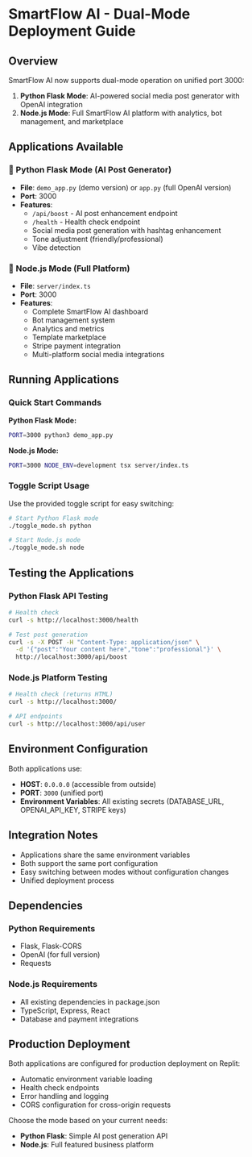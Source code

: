 # SmartFlow AI - Dual-Mode Deployment Guide

## Overview

SmartFlow AI now supports dual-mode operation on unified port 3000:

1. **Python Flask Mode**: AI-powered social media post generator with OpenAI integration
2. **Node.js Mode**: Full SmartFlow AI platform with analytics, bot management, and marketplace

## Applications Available

### 🐍 Python Flask Mode (AI Post Generator)
- **File**: `demo_app.py` (demo version) or `app.py` (full OpenAI version)
- **Port**: 3000
- **Features**: 
  - `/api/boost` - AI post enhancement endpoint
  - `/health` - Health check endpoint
  - Social media post generation with hashtag enhancement
  - Tone adjustment (friendly/professional)
  - Vibe detection

### 🚀 Node.js Mode (Full Platform)
- **File**: `server/index.ts`
- **Port**: 3000  
- **Features**:
  - Complete SmartFlow AI dashboard
  - Bot management system
  - Analytics and metrics
  - Template marketplace
  - Stripe payment integration
  - Multi-platform social media integrations

## Running Applications

### Quick Start Commands

**Python Flask Mode:**
```bash
PORT=3000 python3 demo_app.py
```

**Node.js Mode:**
```bash
PORT=3000 NODE_ENV=development tsx server/index.ts
```

### Toggle Script Usage

Use the provided toggle script for easy switching:

```bash
# Start Python Flask mode
./toggle_mode.sh python

# Start Node.js mode
./toggle_mode.sh node
```

## Testing the Applications

### Python Flask API Testing

```bash
# Health check
curl -s http://localhost:3000/health

# Test post generation
curl -s -X POST -H "Content-Type: application/json" \
  -d '{"post":"Your content here","tone":"professional"}' \
  http://localhost:3000/api/boost
```

### Node.js Platform Testing

```bash
# Health check (returns HTML)
curl -s http://localhost:3000/

# API endpoints
curl -s http://localhost:3000/api/user
```

## Environment Configuration

Both applications use:
- **HOST**: `0.0.0.0` (accessible from outside)
- **PORT**: `3000` (unified port)
- **Environment Variables**: All existing secrets (DATABASE_URL, OPENAI_API_KEY, STRIPE keys)

## Integration Notes

- Applications share the same environment variables
- Both support the same port configuration
- Easy switching between modes without configuration changes
- Unified deployment process

## Dependencies

### Python Requirements
- Flask, Flask-CORS
- OpenAI (for full version)
- Requests

### Node.js Requirements  
- All existing dependencies in package.json
- TypeScript, Express, React
- Database and payment integrations

## Production Deployment

Both applications are configured for production deployment on Replit:
- Automatic environment variable loading
- Health check endpoints
- Error handling and logging
- CORS configuration for cross-origin requests

Choose the mode based on your current needs:
- **Python Flask**: Simple AI post generation API
- **Node.js**: Full featured business platform